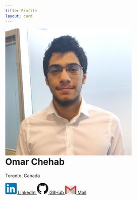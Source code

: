 ```yaml
---
title: Profile
layout: card
---
```


<img id="profile--picture" src="/assets/me-400.jpg" alt="Picture of Omar Chehab">

<h1 id="profile--name" style="margin-top: 0;">Omar Chehab</h1>

<p class="profile--item">Toronto, Canada</p>

<div class="profile--item">
	<a class="profile--link" aria-label="Linked In" href="https://linkedin.com/in/omar-chehab" target="_blank" rel="noopener">
		<img width="36" src="/assets/logo-linkedin.svg" alt="LinkedIn Logo">
		<span>LinkedIn</span>
	</a>
	<a class="profile--link" aria-label="Git Hub" href="https://github.com/omarchehab98" target="_blank" rel="noopener">
		<img width="36" src="/assets/logo-github.svg" alt="GitHub Logo">
		<span>GitHub</span>
	</a>
	<a class="profile--link" aria-label="Send email" href="mailto:{{site.email}}">
		<img width="36" src="/assets/logo-gmail.svg" alt="G Mail Logo">
		<span>Mail</span>
	</a>
</div>
